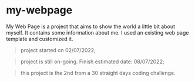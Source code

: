 # my-webpage

My Web Page is a project that aims to show the world a little bit about myself. It contains some information about me. I used an existing web page template and customized it.

>project started on 02/07/2022;

>project is still on-going. Finish estimated date: 08/07/2022;

>this project is the 2nd from a 30 straight days coding challenge.
